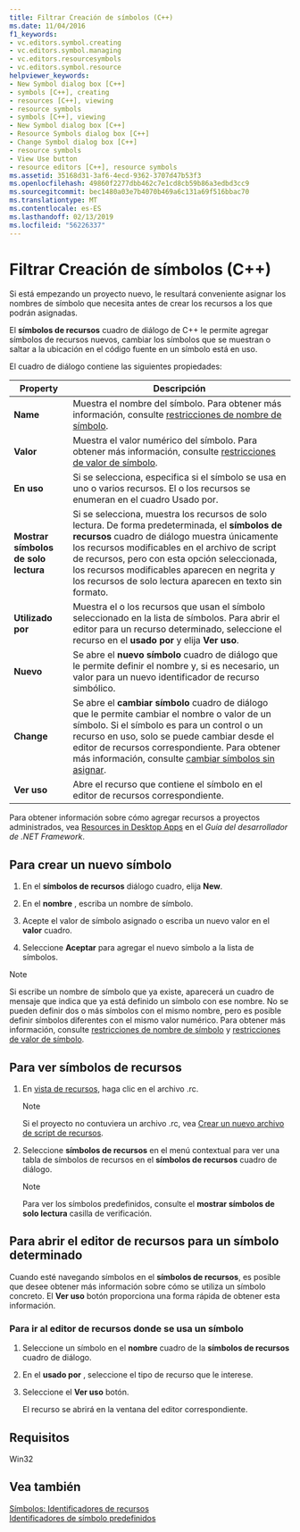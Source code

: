 ```yaml
---
title: Filtrar Creación de símbolos (C++)
ms.date: 11/04/2016
f1_keywords:
- vc.editors.symbol.creating
- vc.editors.symbol.managing
- vc.editors.resourcesymbols
- vc.editors.symbol.resource
helpviewer_keywords:
- New Symbol dialog box [C++]
- symbols [C++], creating
- resources [C++], viewing
- resource symbols
- symbols [C++], viewing
- New Symbol dialog box [C++]
- Resource Symbols dialog box [C++]
- Change Symbol dialog box [C++]
- resource symbols
- View Use button
- resource editors [C++], resource symbols
ms.assetid: 35168d31-3af6-4ecd-9362-3707d47b53f3
ms.openlocfilehash: 49860f2277dbb462c7e1cd8cb59b86a3edbd3cc9
ms.sourcegitcommit: bec1480a03e7b4070b469a6c131a69f516bbac70
ms.translationtype: MT
ms.contentlocale: es-ES
ms.lasthandoff: 02/13/2019
ms.locfileid: "56226337"
---
```

# <a name="how-to-create-symbols-c"></a>Filtrar Creación de símbolos (C++)

Si está empezando un proyecto nuevo, le resultará conveniente asignar los nombres de símbolo que necesita antes de crear los recursos a los que podrán asignadas.

El **símbolos de recursos** cuadro de diálogo de C++ le permite agregar símbolos de recursos nuevos, cambiar los símbolos que se muestran o saltar a la ubicación en el código fuente en un símbolo está en uso.

El cuadro de diálogo contiene las siguientes propiedades:

|Property|Descripción|
|---|---|
|**Name**|Muestra el nombre del símbolo. Para obtener más información, consulte [restricciones de nombre de símbolo](../windows/symbol-name-restrictions.md).|
|**Valor**|Muestra el valor numérico del símbolo. Para obtener más información, consulte [restricciones de valor de símbolo](../windows/symbol-value-restrictions.md).|
|**En uso**|Si se selecciona, especifica si el símbolo se usa en uno o varios recursos. El o los recursos se enumeran en el cuadro Usado por.|
|**Mostrar símbolos de solo lectura**|Si se selecciona, muestra los recursos de solo lectura. De forma predeterminada, el **símbolos de recursos** cuadro de diálogo muestra únicamente los recursos modificables en el archivo de script de recursos, pero con esta opción seleccionada, los recursos modificables aparecen en negrita y los recursos de solo lectura aparecen en texto sin formato.|
|**Utilizado por**|Muestra el o los recursos que usan el símbolo seleccionado en la lista de símbolos. Para abrir el editor para un recurso determinado, seleccione el recurso en el **usado por** y elija **Ver uso**.|
|**Nuevo**|Se abre el **nuevo símbolo** cuadro de diálogo que le permite definir el nombre y, si es necesario, un valor para un nuevo identificador de recurso simbólico.|
|**Change**|Se abre el **cambiar símbolo** cuadro de diálogo que le permite cambiar el nombre o valor de un símbolo. Si el símbolo es para un control o un recurso en uso, solo se puede cambiar desde el editor de recursos correspondiente. Para obtener más información, consulte [cambiar símbolos sin asignar](../windows/changing-unassigned-symbols.md).|
|**Ver uso**|Abre el recurso que contiene el símbolo en el editor de recursos correspondiente.|

Para obtener información sobre cómo agregar recursos a proyectos administrados, vea [Resources in Desktop Apps](/dotnet/framework/resources/index) en el *Guía del desarrollador de .NET Framework*.

## <a name="to-create-a-new-symbol"></a>Para crear un nuevo símbolo

1. En el **símbolos de recursos** diálogo cuadro, elija **New**.

1. En el **nombre** , escriba un nombre de símbolo.

1. Acepte el valor de símbolo asignado o escriba un nuevo valor en el **valor** cuadro.

1. Seleccione **Aceptar** para agregar el nuevo símbolo a la lista de símbolos.

> [!NOTE]
> Si escribe un nombre de símbolo que ya existe, aparecerá un cuadro de mensaje que indica que ya está definido un símbolo con ese nombre. No se pueden definir dos o más símbolos con el mismo nombre, pero es posible definir símbolos diferentes con el mismo valor numérico. Para obtener más información, consulte [restricciones de nombre de símbolo](../windows/symbol-name-restrictions.md) y [restricciones de valor de símbolo](../windows/symbol-value-restrictions.md).

## <a name="to-view-resource-symbols"></a>Para ver símbolos de recursos

1. En [vista de recursos](../windows/resource-view-window.md), haga clic en el archivo .rc.

   > [!NOTE]
   > Si el proyecto no contuviera un archivo .rc, vea [Crear un nuevo archivo de script de recursos](../windows/how-to-create-a-resource-script-file.md).

1. Seleccione **símbolos de recursos** en el menú contextual para ver una tabla de símbolos de recursos en el **símbolos de recursos** cuadro de diálogo.

   > [!NOTE]
   > Para ver los símbolos predefinidos, consulte el **mostrar símbolos de solo lectura** casilla de verificación.

## <a name="to-open-the-resource-editor-for-a-given-symbol"></a>Para abrir el editor de recursos para un símbolo determinado

Cuando esté navegando símbolos en el **símbolos de recursos**, es posible que desee obtener más información sobre cómo se utiliza un símbolo concreto. El **Ver uso** botón proporciona una forma rápida de obtener esta información.

### <a name="to-move-to-the-resource-editor-where-a-symbol-is-being-used"></a>Para ir al editor de recursos donde se usa un símbolo

1. Seleccione un símbolo en el **nombre** cuadro de la **símbolos de recursos** cuadro de diálogo.

1. En el **usado por** , seleccione el tipo de recurso que le interese.

1. Seleccione el **Ver uso** botón.

   El recurso se abrirá en la ventana del editor correspondiente.

## <a name="requirements"></a>Requisitos

Win32

## <a name="see-also"></a>Vea también

[Símbolos: Identificadores de recursos](../windows/symbols-resource-identifiers.md)<br/>
[Identificadores de símbolo predefinidos](../windows/predefined-symbol-ids.md)